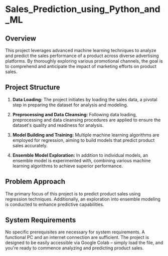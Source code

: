 # Sales_Prediction_using_Python_and_ML

## Overview

This project leverages advanced machine learning techniques to analyze and predict the sales performance of a product across diverse advertising platforms. By thoroughly exploring various promotional channels, the goal is to comprehend and anticipate the impact of marketing efforts on product sales.

## Project Structure

1. **Data Loading:**
   The project initiates by loading the sales data, a pivotal step in preparing the dataset for analysis and modeling.

2. **Preprocessing and Data Cleansing:**
   Following data loading, preprocessing and data cleansing procedures are applied to ensure the dataset's quality and readiness for analysis.

3. **Model Building and Training:**
   Multiple machine learning algorithms are employed for regression, aiming to build models that predict product sales accurately.

4. **Ensemble Model Exploration:**
   In addition to individual models, an ensemble model is experimented with, combining various machine learning algorithms to achieve superior performance.

## Problem Approach

The primary focus of this project is to predict product sales using regression techniques. Additionally, an exploration into ensemble modeling is conducted to enhance predictive capabilities.

## System Requirements

No specific prerequisites are necessary for system requirements. A functional PC and an internet connection are sufficient. The project is designed to be easily accessible via Google Colab – simply load the file, and you're ready to commence analyzing and predicting product sales.
